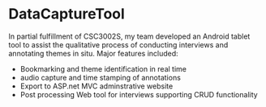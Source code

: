 # DataCaptureTool

In partial fulfillment of CSC3002S, my team developed an Android tablet tool to assist the qualitative process
of conducting interviews and annotating themes in situ. Major features included:
- Bookmarking and theme identification in real time
- audio capture and time stamping of annotations
- Export to ASP.net MVC adminstrative website
- Post processing Web tool for interviews supporting CRUD functionality
